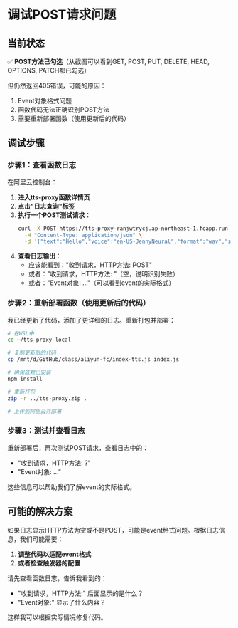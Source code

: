 # 调试POST请求问题

## 当前状态

✅ **POST方法已勾选**（从截图可以看到GET, POST, PUT, DELETE, HEAD, OPTIONS, PATCH都已勾选）

但仍然返回405错误，可能的原因：
1. Event对象格式问题
2. 函数代码无法正确识别POST方法
3. 需要重新部署函数（使用更新后的代码）

## 调试步骤

### 步骤1：查看函数日志

在阿里云控制台：

1. **进入tts-proxy函数详情页**
2. **点击"日志查询"标签**
3. **执行一个POST测试请求**：
   ```bash
   curl -X POST https://tts-proxy-ranjwtrycj.ap-northeast-1.fcapp.run \
     -H "Content-Type: application/json" \
     -d '{"text":"Hello","voice":"en-US-JennyNeural","format":"wav","sample_rate":16000}'
   ```
4. **查看日志输出**：
   - 应该能看到："收到请求，HTTP方法: POST"
   - 或者："收到请求，HTTP方法: "（空，说明识别失败）
   - 或者："Event对象: ..."（可以看到event的实际格式）

### 步骤2：重新部署函数（使用更新后的代码）

我已经更新了代码，添加了更详细的日志。重新打包并部署：

```bash
# 在WSL中
cd ~/tts-proxy-local

# 复制更新后的代码
cp /mnt/d/GitHub/class/aliyun-fc/index-tts.js index.js

# 确保依赖已安装
npm install

# 重新打包
zip -r ../tts-proxy.zip .

# 上传到阿里云并部署
```

### 步骤3：测试并查看日志

重新部署后，再次测试POST请求，查看日志中的：
- "收到请求，HTTP方法: ?"
- "Event对象: ..."

这些信息可以帮助我们了解event的实际格式。

## 可能的解决方案

如果日志显示HTTP方法为空或不是POST，可能是event格式问题。根据日志信息，我们可能需要：

1. **调整代码以适配event格式**
2. **或者检查触发器的配置**

请先查看函数日志，告诉我看到的：
- "收到请求，HTTP方法:" 后面显示的是什么？
- "Event对象:" 显示了什么内容？

这样我可以根据实际情况修复代码。

